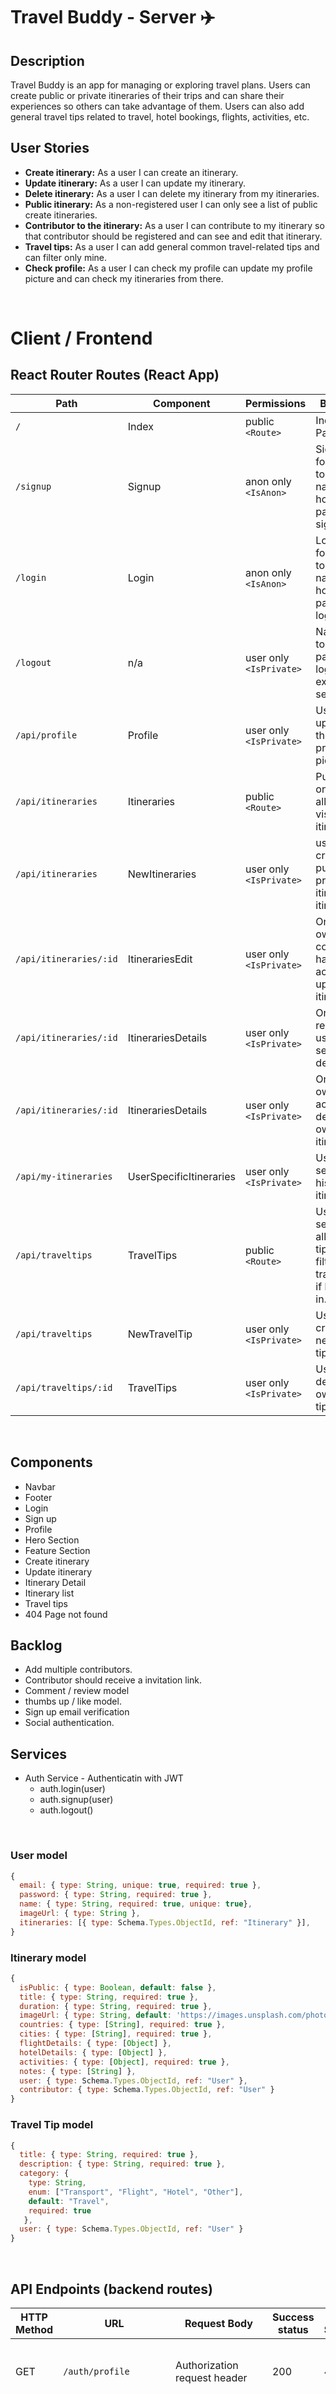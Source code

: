# Travel Buddy - Server ✈️ 

## Description

Travel Buddy is an app for managing or exploring travel plans. Users can create public or private itineraries of their trips and can share their experiences so others can take advantage of them. Users can also add general travel tips related to travel, hotel bookings, flights, activities, etc.

## User Stories

-  **Create itinerary:** As a user I can create an itinerary.
-  **Update itinerary:** As a user I can update my itinerary.
-  **Delete itinerary:** As a user I can delete my itinerary from my itineraries.
-  **Public itinerary:** As a non-registered user I can only see a list of public create itineraries.
-  **Contributor to the itinerary:** As a user I can contribute to my itinerary so that contributor should be registered and can see and edit that itinerary.
-  **Travel tips:** As a user I can add general common travel-related tips and can filter only mine.
-  **Check profile:** As a user I can check my profile can update my profile picture and can check my itineraries from there.

<br>

# Client / Frontend

## React Router Routes (React App)
| Path                      | Component                      | Permissions | Behavior                                                     |
| ------------------------- | --------------------           | ----------- | ------------------------------------------------------------ |
| `/`                       | Index                   | public `<Route>`            | Index Page                                        |
| `/signup`                 | Signup                     | anon only  `<IsAnon>`    | Signup form, link to login, navigate to home page after signup |
| `/login`                  | Login                      | anon only `<IsAnon>`     | Login form, link to signup, navigate to home page after login  |
| `/logout`                 | n/a                            | user only `<IsPrivate>`  | Navigate to landing page after logout, expire session             |
| `/api/profile`                 | Profile                            | user only `<IsPrivate>`  | User can update their profile picture.             |
| `/api/itineraries`                 | Itineraries                           | public `<Route>`  | Public can only see all public visible itineraries             |
| `/api/itineraries`                 | NewItineraries                            | user only `<IsPrivate>`  | user can create public or private itineraries. itineraries             |
| `/api/itineraries/:id`                 | ItinerariesEdit                           | user only `<IsPrivate>`  | Only owner / contributor has access to update itinerary.|
| `/api/itineraries/:id`                 | ItinerariesDetails                          | user only `<IsPrivate>`  | Only registered user can see details.|
| `/api/itineraries/:id`                 | ItinerariesDetails                          | user only `<IsPrivate>`  | Only owner has access to delete his own itinerary.|
| `/api/my-itineraries`                 | UserSpecificItineraries                          | user only `<IsPrivate>`  | User can see list of his own itineraries.|
| `/api/traveltips`                 | TravelTips                          | public `<Route>`  | User can see list of all travel tips and filter own travel tips if logged in.|
| `/api/traveltips`                 | NewTravelTip                          | user only `<IsPrivate>`  | User can create new travel tip.|
| `/api/traveltips/:id`                 | TravelTips                          | user only `<IsPrivate>`  | User can delete his own travel tip.|

<br>
          
## Components
- Navbar
- Footer
- Login
- Sign up
- Profile
- Hero Section
- Feature Section
- Create itinerary
- Update itinerary
- Itinerary Detail
- Itinerary list
- Travel tips
- 404 Page not found


## Backlog

- Add multiple contributors.
- Contributor should receive a invitation link.
- Comment / review model
- thumbs up / like model.
- Sign up email verification
- Social authentication.

## Services

- Auth Service - Authenticatin with JWT
  - auth.login(user)
  - auth.signup(user)
  - auth.logout()
  
<br>

### User model

```javascript
{
  email: { type: String, unique: true, required: true },
  password: { type: String, required: true },
  name: { type: String, required: true, unique: true},
  imageUrl: { type: String },
  itineraries: [{ type: Schema.Types.ObjectId, ref: "Itinerary" }], 
}
```

### Itinerary model

```javascript
{
  isPublic: { type: Boolean, default: false },
  title: { type: String, required: true },
  duration: { type: String, required: true },
  imageUrl: { type: String, default: 'https://images.unsplash.com/photo-1499591934245-40b55745b905?ixlib=rb-1.2.1&ixid=MnwxMjA3fDB8MHxwaG90by1wYWdlfHx8fGVufDB8fHx8&auto=format&fit=crop&w=2372&q=80'},
  countries: { type: [String], required: true },
  cities: { type: [String], required: true },
  flightDetails: { type: [Object] },
  hotelDetails: { type: [Object] },
  activities: { type: [Object], required: true },
  notes: { type: [String] },
  user: { type: Schema.Types.ObjectId, ref: "User" },
  contributor: { type: Schema.Types.ObjectId, ref: "User" }
}
```

### Travel Tip model

```javascript
{
  title: { type: String, required: true },
  description: { type: String, required: true },
  category: { 
    type: String, 
    enum: ["Transport", "Flight", "Hotel", "Other"],
    default: "Travel",
    required: true
   },
  user: { type: Schema.Types.ObjectId, ref: "User" }
}
```

<br>

## API Endpoints (backend routes)

| HTTP Method | URL                         | Request Body                 | Success status | Error Status | Description                                                  |
| ----------- | --------------------------- | ---------------------------- | -------------- | ------------ | ------------------------------------------------------------ |
| GET         | `/auth/profile    `           | Authorization request header                | 200            | 404          | Check if user is logged in and return profile page           |
| PUT         | `/auth/profile    `           | Authorization request header                | 200            | 404          | Check if user is logged in and return profile page so user can update only profile image.         |
| POST        | `/auth/signup`                | {name, email, password}      | 201            | 404          | Checks if fields not empty (422) and user not exists (409), then create user with encrypted password, and store user in session |
| POST        | `/auth/login`                 | {email, password}         | 200            | 401          | Checks if fields not empty (422), if user exists (404), and if password matches (404), generate jwt token and then stores user token in local storage    |
| POST        | `/auth/logout`                | (empty)                      | 204            | 400          | Logs out the user                                          |
| GET        | `/auth/verify`                | Authorization request header                     | 200           | 500          | Returns the user object.  
| GET        | `/user/:email`                | (empty)                     | 200           | 500          | Returns user with that email.
| GET        | `/api/my-itineraries`                | Authorization request header                     | 200           | 500          | Returns user specific itineraries.
| GET        | `/api/my-itineraries`                | Authorization request header                     | 200           | 500          | Returns user specific itineraries.   |
| GET        | `/api/itineraries`                | (empty)                     | 200           | 500          | Returns only public itineraries.   |
| POST       | `/api/itineraries`                | { isPublic, title, duration,imageUrl, countries, cities, flightDetails, hotelDetails, activities, notes, contributorEmail}                     | 200           | 500          | Returns newly created itinerary.   |
| GET       | `/api/itineraries/:id`                | (empty)                     | 200           | 500          | Returns itinerary with specific id.   |
| PUT       | `/api/itineraries/:id`                | { isPublic, title, duration, imageUrl, countries, cities, flightDetails, hotelDetails, activities, notes, user, contributorEmail}   | 200           | 500          | Only owne can update and it returns updated itinerary.   |
| DELETE      | `/api/itineraries/:id`                | { isPublic, title, duration, imageUrl, countries, cities, flightDetails, hotelDetails, activities, notes, user, contributorEmail}   | 200           | 500          | Only owner can delete itinerary.  |
| POST      | `/api/upload`                | { image }   | 200           | 500          | it receives the image, sends it to Cloudinary via the fileUploader and returns the image URL. |
| GET        | `/api/traveltips`                | (empty)                     | 200           | 500          | Returns all travel tips list.   |
| POST        | `/api/traveltips`                | { title, description, category }                     | 200           | 500          | Get user data from req.payload and returns newly created travel tip.   |
| DELETE        | `/api/traveltips/:id`                |                      | 200           | 500          | Only owner can delete travel tip.   |


<br>

## Links

### Trello/Kanban

[Travel Buddy Trello](https://trello.com/b/FbfHT8EH/travel-buddy) 

### Git

[Travel Buddy Client repository](https://github.com/Sunairaa/travel-buddy-client)

[Travel Buddy Server repository Link](https://github.com/Sunairaa/travel-buddy-server)

[Deployed App Link](https://travel-buddy-client.netlify.app/)

### Slides

[Travel Buddy Slides](https://docs.google.com/presentation/d/1XsC16eyqehPcwO6THRFyBN-j5KP5g2K9aktBAi2ZV_g/edit#slide=id.g15526f35b1a_0_10)
